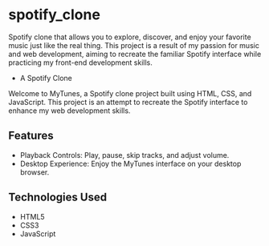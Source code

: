 # spotify_clone
Spotify clone that allows you to explore, discover, and enjoy your favorite music just like the real thing. This project is a result of my passion for music and web development, aiming to recreate the familiar Spotify interface while practicing my front-end development skills.
- A Spotify Clone

Welcome to MyTunes, a Spotify clone project built using HTML, CSS, and JavaScript. This project is an attempt to recreate the Spotify interface to enhance my web development skills.

## Features
- Playback Controls: Play, pause, skip tracks, and adjust volume.
- Desktop Experience: Enjoy the MyTunes interface on your desktop browser.

## Technologies Used

- HTML5
- CSS3
- JavaScript

